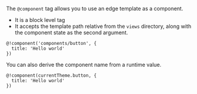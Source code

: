 The `@component` tag allows you to use an edge template as a component. 

- It is a block level tag
- It accepts the template path relative from the `views` directory, along with the component state as the second argument.

```edge
@!component('components/button', {
  title: 'Hello world'
})
```

You can also derive the component name from a runtime value.

```edge
@!component(currentTheme.button, {
  title: 'Hello world'
})
```
